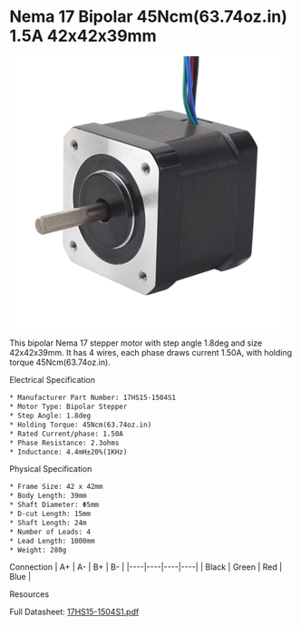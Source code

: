 # Nema 17 Bipolar 45Ncm(63.74oz.in) 1.5A 42x42x39mm

<img src="../images/17HS15-1504S1.webp" width=480 height=480 title="foto" />

This bipolar Nema 17 stepper motor with step angle 1.8deg and size 42x42x39mm. It has 4 wires, each phase draws current 1.50A, with holding torque 45Ncm(63.74oz.in).

Electrical Specification

    * Manufacturer Part Number: 17HS15-1504S1
    * Motor Type: Bipolar Stepper
    * Step Angle: 1.8deg
    * Holding Torque: 45Ncm(63.74oz.in)
    * Rated Current/phase: 1.50A
    * Phase Resistance: 2.3ohms
    * Inductance: 4.4mH±20%(1KHz)

Physical Specification

    * Frame Size: 42 x 42mm
    * Body Length: 39mm
    * Shaft Diameter: Φ5mm
    * D-cut Length: 15mm
    * Shaft Length: 24m
    * Number of Leads: 4
    * Lead Length: 1000mm
    * Weight: 280g


Connection
| A+ | A- | B+ | B- |
|----|----|----|----|
| Black | Green | Red | Blue |
	
Resources

Full Datasheet: [17HS15-1504S1.pdf](https://www.omc-stepperonline.com/download/17HS15-1504S1.pdf)
